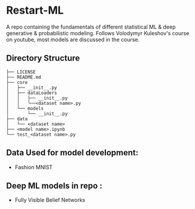 # Restart-ML
A repo containing the fundamentals of different statistical ML & deep generative & probabilistic modeling. Follows Volodymyr Kuleshov's course on youtube, most models are discussed in the course.

## Directory Structure
```plaintext
├── LICENSE
├── README.md
├── core
│   ├── __init__.py
│   ├── dataLoaders
│   │   ├── __init__.py
│   │   └──<dataset name>.py
│   └── models
│       └── __init__.py
├── data
│   └── <dataset name>
├── <model name>.ipynb
└── test_<dataset name>.py
```

## Data Used for model development:
- Fashion MNIST

## Deep ML models in repo :
- Fully Visible Belief Networks


